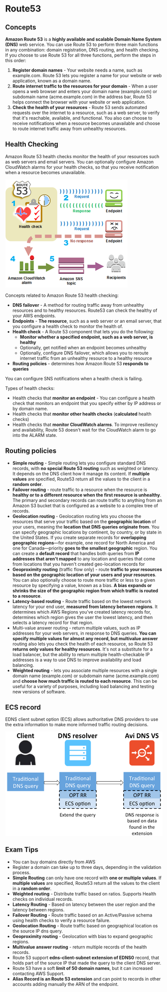 # Route53
## Concepts

**Amazon Route 53** is a **highly available and scalable Domain Name System (DNS)** web service. You can use Route 53 to perform three main functions in any combination: domain registration, DNS routing, and health checking. If you choose to use Route 53 for all three functions, perform the steps in this order:
1. **Register domain names** - Your website needs a name, such as example.com. Route 53 lets you register a name for your website or web application, known as a domain name.
2. **Route internet traffic to the resources for your domain** - When a user opens a web browser and enters your domain name (example.com) or subdomain name (acme.example.com) in the address bar, Route 53 helps connect the browser with your website or web application.
3. **Check the health of your resources** - Route 53 sends automated requests over the internet to a resource, such as a web server, to verify that it's reachable, available, and functional. You also can choose to receive notifications when a resource becomes unavailable and choose to route internet traffic away from unhealthy resources.

## Health Checking

Amazon Route 53 health checks monitor the health of your resources such as web servers and email servers. You can optionally configure Amazon CloudWatch alarms for your health checks, so that you receive notification when a resource becomes unavailable.

![Health Check](how-health-checks-work.png)

Concepts related to Amazon Route 53 health checking:
* **DNS failover** - A method for routing traffic away from unhealthy resources and to healthy resources. Route53 can check the healthy of your AWS endpoints.
* **Endpoints** - **The resource**, such as a web server or an email server, that you configure a health check to monitor the health of.
* **Health check** - A Route 53 component that lets you do the following:
  * **Monitor whether a specified endpoint, such as a web server, is healthy**
  * Optionally, get notified when an endpoint becomes unhealthy
  * Optionally, configure DNS failover, which allows you to reroute internet traffic from an unhealthy resource to a healthy resource
* **Routing policies** - determines how Amazon Route 53 **responds to queries**

You can configure SNS notifications when a health check is failing.

Types of health checks:
* Health checks that **monitor an endpoint** - You can configure a health check that monitors an endpoint that you specify either by IP address or by domain name. 
* Health checks that **monitor other health checks** (**calculated** health checks)
* Health checks that **monitor CloudWatch alarms**. To improve resiliency and availability, Route 53 doesn't wait for the CloudWatch alarm to go into the ALARM state. 

## Routing policies
* **Simple routing** - Simple routing lets you configure standard DNS records, with **no special Route 53 routing** such as weighted or latency. It depends on the DNS client how it manage its content. If **multiple values** are specified, Route53 return all the values to the client in a **random order**. 
* **Failover routing** - route traffic to a resource when the resource is **healthy or to a different resource when the first resource is unhealthy**. The primary and secondary records can route traffic to anything from an Amazon S3 bucket that is configured as a website to a complex tree of records.
* **Geolocation routing** - Geolocation routing lets you choose the resources that serve your traffic based on the **geographic location** of your users, meaning the **location that DNS queries originate from**. You can specify geographic locations by continent, by country, or by state in the United States. If you create separate records for **overlapping geographic regions**—for example, one record for North America and one for Canada—priority **goes to the smallest geographic** region. You can create a **default record** that handles both queries from **IP addresses that aren't mapped** to any location and queries that come from locations that you haven't created geo-location records for
* **Geoproximity routing** (traffic flow only) - route **traffic to your resources based on the geographic location of your users and your resources**. You can also optionally choose to route more traffic or less to a given resource by specifying a value, known as a bias. **A bias expands or shrinks the size of the geographic region from which traffic is routed to a resource**.
* **Latency-based routing** - Route traffic based on the lowest network latency for your end user, **measured from latency between regions**. It determines which AWS Regions you've created latency records for, determines which region gives the user the lowest latency, and then selects a latency record for that region.
* Multi-value answer routing - return multiple values, such as IP addresses for your web servers, in response to DNS queries. **You can specify multiple values for almost any record, but multivalue answer** routing also lets you check the health of each resource, so Route 53 **returns only values for healthy resources**. It's not a substitute for a load balancer, but the ability to return multiple health-checkable IP addresses is a way to use DNS to improve availability and load balancing.
* **Weighted routing** - lets you associate multiple resources with a single domain name (example.com) or subdomain name (acme.example.com) and **choose how much traffic is routed to each resource**. This can be useful for a variety of purposes, including load balancing and testing new versions of software.

## ECS record
EDNS client subnet option (ECS) allows authoritative DNS providers to use the extra information to make more informed traffic routing decisions.

![ECS](./ECS%20record.png)

## Exam Tips
* You can buy domains directly from AWS
* Register a domain can take up to three days, depending in the validation process. 
* **Simple Routing** can only have one record with **one or multiple values**. If **multiple values** are specified, Route53 return all the values to the client in a **random order**. 
* **Weighted routing** - Distribute traffic based on ratios. Supports Health checks on individual records.
* **Latency Routing** - Based on latency between the user region and the latency between regions. 
* **Failover Routing** - Route traffic based on an Active/Passive schema using health checks to verify a resource failure. 
* **Geolocation Routing** - Route traffic based on geographical location os the source IP dns query.
* **Geoproximity routing** - Geolocation with bias to expand geographic regions.
* **Multivalue answer routing** - return multiple records of the health records.
* Route 53 support **edns-client-subnet extension of EDNS0** record, that holds part of the source IP that made the query to the client DNS server.
* Route 53 have a soft **limit of 50 domain names**, but it can increased contacting AWS Support.
* **Alias Record is an Route 53 extension** and can point to records in other accounts adding manually the ARN of the endpoint.